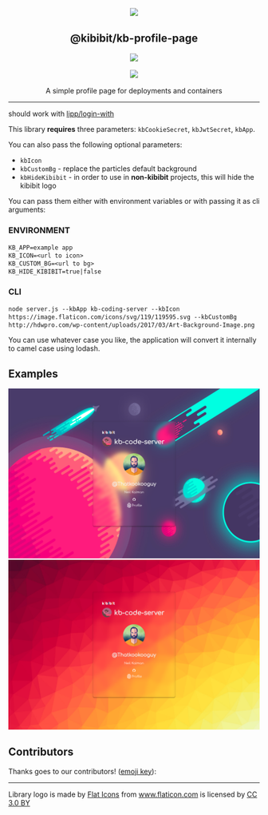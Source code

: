 <p align="center">
  <a href="https://github.com/Kibibit/kb-login-page" target="blank"><img src="http://kibibit.io/kibibit-assets/kb-profile-apps/005-blocks.svg" width="150" ></a>
  <h2 align="center">
    @kibibit/kb-profile-page
  </h2>
</p>
<p align="center">
  <a href="https://www.npmjs.com/package/@kibibit/kb-login-page"><img src="https://img.shields.io/npm/v/@kibibit/kb-login-page/latest.svg?style=for-the-badge&logo=npm&color=CB3837"></a>
</p>
<p align="center">
  <a href="https://salt.bountysource.com/teams/kibibit"><img src="https://img.shields.io/endpoint.svg?url=https://monthly-salt.now.sh/kibibit&style=flat-square"></a>
</p>
<p align="center">
  A simple profile page for deployments and containers
</p>
<hr>

should work with [lipp\/login-with](https://github.com/lipp/login-with)

This library **requires** three parameters: `kbCookieSecret`, `kbJwtSecret`, `kbApp`.

You can also pass the following optional parameters:
- `kbIcon`
- `kbCustomBg` - replace the particles default background
- `kbHideKibibit` - in order to use in **non-kibibit** projects, this will hide the kibibit logo

You can pass them either with environment variables or with passing it as cli arguments:

### ENVIRONMENT
```
KB_APP=example app
KB_ICON=<url to icon>
KB_CUSTOM_BG=<url to bg>
KB_HIDE_KIBIBIT=true|false
```

### CLI
```
node server.js --kbApp kb-coding-server --kbIcon https://image.flaticon.com/icons/svg/119/119595.svg --kbCustomBg http://hdwpro.com/wp-content/uploads/2017/03/Art-Background-Image.png
```

You can use whatever case you like, the application will convert it internally to camel case using lodash.

## Examples

<img src="https://github.com/Kibibit/kb-profile-page/blob/master/screenshots/screenshot01.png?raw=true" style="max-width: 100%;">

<img src="https://github.com/Kibibit/kb-profile-page/blob/master/screenshots/screenshot02.png?raw=true" style="max-width: 100%;">

## Contributors

Thanks goes to our contributors! ([emoji key](https://allcontributors.org/docs/en/emoji-key)):

<!-- ALL-CONTRIBUTORS-LIST:START - Do not remove or modify this section -->
<!-- prettier-ignore -->
<!-- ALL-CONTRIBUTORS-LIST:END -->

----

<div>Library logo is made by <a href="https://www.flaticon.com/authors/flat-icons" title="Flat Icons">Flat Icons</a> from <a href="https://www.flaticon.com/"                 title="Flaticon">www.flaticon.com</a> is licensed by <a href="http://creativecommons.org/licenses/by/3.0/"                 title="Creative Commons BY 3.0" target="_blank">CC 3.0 BY</a></div>
